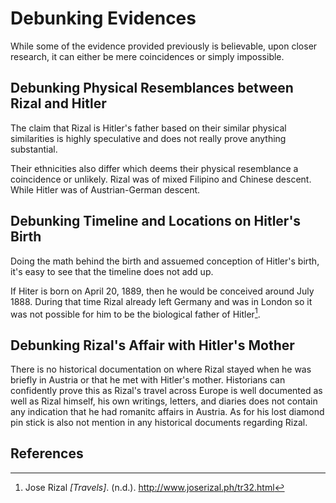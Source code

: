 # Debunking Evidences

While some of the evidence provided previously is believable, upon closer research, it can either be mere coincidences or simply impossible.

## Debunking Physical Resemblances between Rizal and Hitler

The claim that Rizal is Hitler's father based on their similar physical similarities is highly speculative and does not really prove anything substantial.

Their ethnicities also differ which deems their physical resemblance a coincidence or unlikely. Rizal was of mixed Filipino and Chinese descent. While Hitler was of Austrian-German descent.

## Debunking Timeline and Locations on Hitler's Birth

Doing the math behind the birth and assuemed conception of Hitler's birth, it's easy to see that the timeline does not add up.

If Hiter is born on April 20, 1889, then he would be conceived around July 1888. During that time Rizal already left Germany and was in London so it was not possible for him to be the biological father of Hitler[^1].

## Debunking Rizal's Affair with Hitler's Mother

There is no historical documentation on where Rizal stayed when he was briefly in Austria or that he met with Hitler's mother. Historians can confidently prove this as Rizal's travel across Europe is well documented as well as Rizal himself, his own writings, letters, and diaries does not contain any indication that he had romanitc affairs in Austria. As for his lost diamond pin stick is also not mention in any historical documents regarding Rizal.

## References

[^1]: Jose Rizal _[Travels]_. (n.d.). http://www.joserizal.ph/tr32.html
